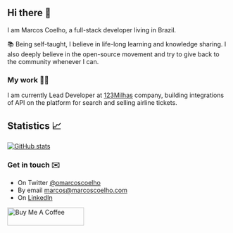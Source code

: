 ## Hi there 👋

I am Marcos Coelho, a full-stack developer living in Brazil.

📚 Being self-taught, I believe in life-long learning and knowledge sharing. 
I also deeply believe in the open-source movement and try to give back to the community whenever I can.

### My work 👨‍💻

I am currently Lead Developer at [123Milhas](https://123milhas.com) company, building integrations of API on the platform for search and selling airline tickets.

## Statistics 📈

[![GitHub stats](https://github-readme-stats.vercel.app/api?username=marcoscoelho&count_private=true&show_icons=true&theme=default&hide=issues,contribs)](https://github.com/marcoscoelho)

### Get in touch ✉️

- On Twitter [@omarcoscoelho](https://twitter.com/omarcoscoelho)
- By email [marcos@marcoscoelho.com](mailto:marcos@marcoscoelho.com)
- On [LinkedIn](https://www.linkedin.com/in/omarcoscoelho/)

<a href="https://www.buymeacoffee.com/marcoscoelho" target="_blank"><img src="https://www.buymeacoffee.com/assets/img/custom_images/orange_img.png" alt="Buy Me A Coffee" style="height: 41px !important;width: 174px !important;" ></a>
